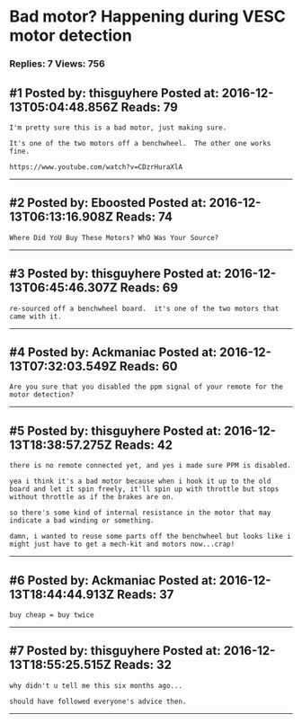 # Bad motor? Happening during VESC motor detection

### Replies: 7 Views: 756

## \#1 Posted by: thisguyhere Posted at: 2016-12-13T05:04:48.856Z Reads: 79

```
I'm pretty sure this is a bad motor, just making sure.

It's one of the two motors off a benchwheel.  The other one works fine.

https://www.youtube.com/watch?v=CDzrHuraXlA
```

---
## \#2 Posted by: Eboosted Posted at: 2016-12-13T06:13:16.908Z Reads: 74

```
Where Did YoU Buy These Motors? WhO Was Your Source?
```

---
## \#3 Posted by: thisguyhere Posted at: 2016-12-13T06:45:46.307Z Reads: 69

```
re-sourced off a benchwheel board.  it's one of the two motors that came with it.
```

---
## \#4 Posted by: Ackmaniac Posted at: 2016-12-13T07:32:03.549Z Reads: 60

```
Are you sure that you disabled the ppm signal of your remote for the motor detection?
```

---
## \#5 Posted by: thisguyhere Posted at: 2016-12-13T18:38:57.275Z Reads: 42

```
there is no remote connected yet, and yes i made sure PPM is disabled.

yea i think it's a bad motor because when i hook it up to the old board and let it spin freely, it'll spin up with throttle but stops without throttle as if the brakes are on.

so there's some kind of internal resistance in the motor that may indicate a bad winding or something.

damn, i wanted to reuse some parts off the benchwheel but looks like i might just have to get a mech-kit and motors now...crap!
```

---
## \#6 Posted by: Ackmaniac Posted at: 2016-12-13T18:44:44.913Z Reads: 37

```
buy cheap = buy twice
```

---
## \#7 Posted by: thisguyhere Posted at: 2016-12-13T18:55:25.515Z Reads: 32

```
why didn't u tell me this six months ago...

should have followed everyone's advice then.
```

---
